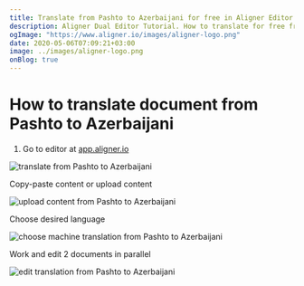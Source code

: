 ```yaml
---
title: Translate from Pashto to Azerbaijani for free in Aligner Editor
description: Aligner Dual Editor Tutorial. How to translate for free from Pashto to Azerbaijani. Aligner is multilingual document management platform. 
ogImage: "https://www.aligner.io/images/aligner-logo.png"
date: 2020-05-06T07:09:21+03:00
image: ../images/aligner-logo.png
onBlog: true
---
```


# How to translate document from Pashto to Azerbaijani

1. Go to editor at [app.aligner.io](https://app.aligner.io "Aligner App web page")

![translate from Pashto to Azerbaijani](../aligner-blank-editor.png "translate from Pashto to Azerbaijani")

Copy-paste content or upload content

![upload content from Pashto to Azerbaijani](../aligner-uploaded-document.png "upload content from Pashto to Azerbaijani")

Choose desired language

![choose machine translation from Pashto to Azerbaijani](../aligner-language-dropdown.png "choose machine translation from Pashto to Azerbaijani")

Work and edit 2 documents in parallel

![edit translation from Pashto to Azerbaijani](../aligner-double-sitded-editor.png "edit translation from Pashto to Azerbaijani")

